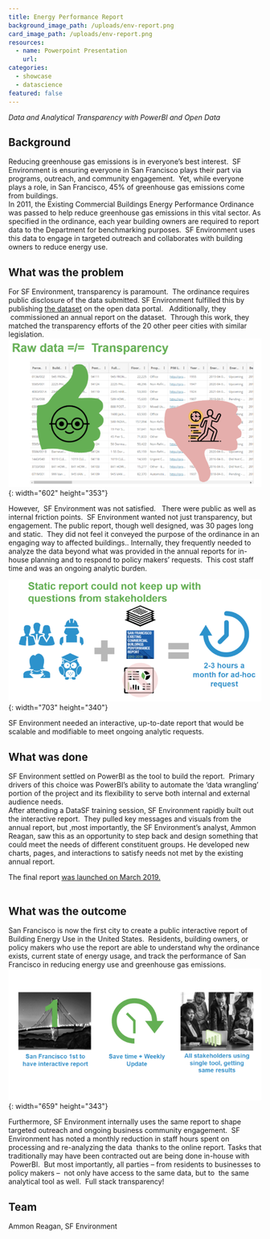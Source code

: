 ```yaml
---
title: Energy Performance Report
background_image_path: /uploads/env-report.png
card_image_path: /uploads/env-report.png
resources:
  - name: Powerpoint Presentation
    url:
categories:
  - showcase
  - datascience
featured: false
---
```


*Data and Analytical Transparency with PowerBI and Open Data*

## Background

Reducing greenhouse gas emissions is in everyone’s best interest. &nbsp;SF Environment is ensuring everyone in San Francisco plays their part via programs, outreach, and community engagement. &nbsp;Yet, while everyone plays a role, in San Francisco, 45% of greenhouse gas emissions come from buildings.&nbsp;<br>In 2011, the Existing Commercial Buildings Energy Performance Ordinance was passed to help reduce greenhouse gas emissions in this vital sector. As specified in the ordinance, each year building owners are required to report data to the Department for benchmarking purposes. &nbsp;SF Environment uses this data to engage in targeted outreach and collaborates with building owners to reduce energy use.

## What was the problem

For SF Environment, transparency is paramount. &nbsp;The ordinance requires public disclosure of the data submitted. SF Environment fulfilled this by publishing [the dataset](https://data.sfgov.org/Energy-and-Environment/Existing-Commercial-Buildings-Energy-Performance-O/j2j3-acqj) on the open data portal. &nbsp; Additionally, they &nbsp;commissioned an annual report on the dataset. &nbsp;Through this work, they matched the transparency efforts of the 20 other peer cities with similar legislation.<br>![](/uploads/env-raw-data.png){: width="602" height="353"}

However, &nbsp;SF Environment was not satisfied. &nbsp; There were public as well as internal friction points. &nbsp;SF Environment wanted not just transparency, but engagement. The public report, though well designed, was 30 pages long and static. &nbsp;They did not feel it conveyed the purpose of the ordinance in an engaging way to affected buildings.. Internally, they frequently needed to analyze the data beyond what was provided in the annual reports for in-house planning and to respond to policy makers’ requests. &nbsp;This cost staff time and was an ongoing analytic burden.

![](/uploads/env-statis-report.png){: width="703" height="340"}

SF Environment needed an interactive, up-to-date report that would be scalable and modifiable to meet ongoing analytic requests.

## What was done

SF Environment settled on PowerBI as the tool to build the report. &nbsp;Primary drivers of this choice was PowerBI’s ability to automate the ‘data wrangling’ portion of the project and its flexibility to serve both internal and external audience needs.<br>After attending a DataSF training session, SF Environment rapidly built out the interactive report. &nbsp;They pulled key messages and visuals from the annual report, but ,most importantly, the SF Environment’s analyst, Ammon Reagan, saw this as an opportunity to step back and design something that could meet the needs of different constituent groups. He developed new charts, pages, and interactions to satisfy needs not met by the existing annual report. &nbsp;

The final report [was launched on March 2019.](https://sfenvironment.org/energy/san-francisco-existing-buildings-performance-report)<br>&nbsp;

## What was the outcome

San Francisco is now the first city to create a public interactive report of Building Energy Use in the United States. &nbsp;Residents, building owners, or policy makers who use the report are able to understand why the ordinance exists, current state of energy usage, and track the performance of San Francisco in reducing energy use and greenhouse gas emissions.<br>![](/uploads/env-1-report.png){: width="659" height="343"}

Furthermore, SF Environment internally uses the same report to shape targeted outreach and ongoing business community engagement. &nbsp;SF Environment has noted a monthly reduction in staff hours spent on processing and re-analyzing the data &nbsp;thanks to the online report. Tasks that traditionally may have been contracted out are being done in-house with &nbsp;PowerBI. &nbsp;But most importantly, all parties – from residents to businesses to policy makers – &nbsp;not only have access to the same data, but to &nbsp;the same analytical tool as well. &nbsp;Full stack transparency\!

## Team

Ammon Reagan, SF Environment

### &nbsp;